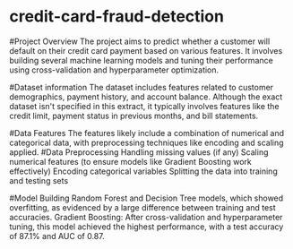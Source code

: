 # credit-card-fraud-detection

#Project Overview
The project aims to predict whether a customer will default on their credit card payment based on various features. It involves building several machine learning models and tuning their performance using cross-validation and hyperparameter optimization.

#Dataset information
The dataset includes features related to customer demographics, payment history, and account balance. Although the exact dataset isn't specified in this extract, it typically involves features like the credit limit, payment status in previous months, and bill statements.

#Data Features
The features likely include a combination of numerical and categorical data, with preprocessing techniques like encoding and scaling applied.
#Data Preprocessing
Handling missing values (if any)
Scaling numerical features (to ensure models like Gradient Boosting work effectively)
Encoding categorical variables
Splitting the data into training and testing sets

#Model Building
Random Forest and Decision Tree models, which showed overfitting, as evidenced by a large difference between training and test accuracies.
Gradient Boosting: After cross-validation and hyperparameter tuning, this model achieved the highest performance, with a test accuracy of 87.1% and AUC of 0.87.
